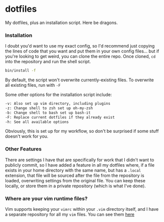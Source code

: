 # dotfiles
My dotfiles, plus an installation script. Here be dragons.

### Installation
I doubt you'd want to use my exact config, so I'd recommend just copying the
lines of code that you want and put them in your own config files... but if
you're looking to get weird, you can clone the entire repo. Once cloned, `cd`
into the repository and run the shell script.

```sh
bin/install -f
```

By default, the script won't overwrite currently-existing files. To overwrite
all existing files, run with `-F`

Some other options for the installation script include:

```txt
-v: Also set up vim directory, including plugins
-z: Change shell to zsh set up oh-my-zsh
-b: Change shell to bash set up bash-it
-F: Replace current dotfiles if they already exist
-h: See all available options
```

Obviously, this is set up for my workflow, so don't be surprised if some stuff
doesn't work for you.

### Other Features
There are settings I have that are specifically for work that I didn't want
to publicly commit, so I have added a feature in all my dotfiles where, if a
file exists in your home directory with the same name, but has a `.local`
extension, that file will be sourced after the file from the repository is
loaded, overwriting settings from the original file. You can keep these locally,
or store them in a private repository (which is what I've done).

### Where are your vim runtime files?
Vim supports keeping your `vimrc` within your `.vim` directory itself, and I
have a separate repository for all my `vim` files. You can see them
[here](https://github.com/evanthegrayt/vimfiles)

